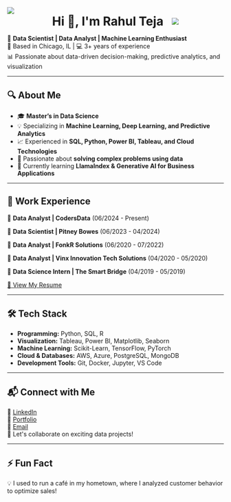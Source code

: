 <div style="display: flex; align-items: flex-start;">
  <img src="pic/RT_photo.gif" />
</div>

<div align="center" style="display: flex; align-items: center; justify-content: center; gap: 10px;">
  <h1 style="margin: 0;">Hi 👋, I'm Rahul Teja</h1>
  <img src="https://readme-typing-svg.herokuapp.com?font=Fira+Code&duration=2000&pause=1000&color=58A6FF&center=true&vCenter=true&width=270&height=30&lines=Data%20Scientist%3BData%20Analyst%3BMachine%20Learning%20Enthusiast" style="margin-left: 10px;" />
</div>



🚀 **Data Scientist | Data Analyst | Machine Learning Enthusiast**  
📍 Based in Chicago, IL | 💻 3+ years of experience  
📊 Passionate about data-driven decision-making, predictive analytics, and visualization  

---

## 🔍 About Me  
- 🎓 **Master’s in Data Science**  
- 💡 Specializing in **Machine Learning, Deep Learning, and Predictive Analytics**  
- 📈 Experienced in **SQL, Python, Power BI, Tableau, and Cloud Technologies**  
- 🎯 Passionate about **solving complex problems using data**  
- 🌱 Currently learning **LlamaIndex & Generative AI for Business Applications**  

---

## 💼 Work Experience  
🔹 **Data Analyst | CodersData** (06/2024 - Present)  

🔹 **Data Scientist | Pitney Bowes** (06/2023 - 04/2024)  

🔹 **Data Analyst | FonkR Solutions** (06/2020 - 07/2022)  

🔹 **Data Analyst | Vinx Innovation Tech Solutions** (04/2020 - 05/2020)  

🔹 **Data Science Intern | The Smart Bridge** (04/2019 - 05/2019)  


[🔗 View My Resume](https://rahulteja1.github.io/)  

---

## 🛠️ Tech Stack  
- **Programming:** Python, SQL, R  
- **Visualization:** Tableau, Power BI, Matplotlib, Seaborn  
- **Machine Learning:** Scikit-Learn, TensorFlow, PyTorch  
- **Cloud & Databases:** AWS, Azure, PostgreSQL, MongoDB  
- **Development Tools:** Git, Docker, Jupyter, VS Code  

---

## 📬 Connect with Me  
💼 [LinkedIn](https://www.linkedin.com/in/rahultejabolloju)  
📂 [Portfolio](https://rahulteja1.github.io/)  
📧 [Email](mailto:rahultejabolloju@gmail.com)  
🚀 Let's collaborate on exciting data projects!  

---

## ⚡ Fun Fact  
💡 I used to run a café in my hometown, where I analyzed customer behavior to optimize sales!  
